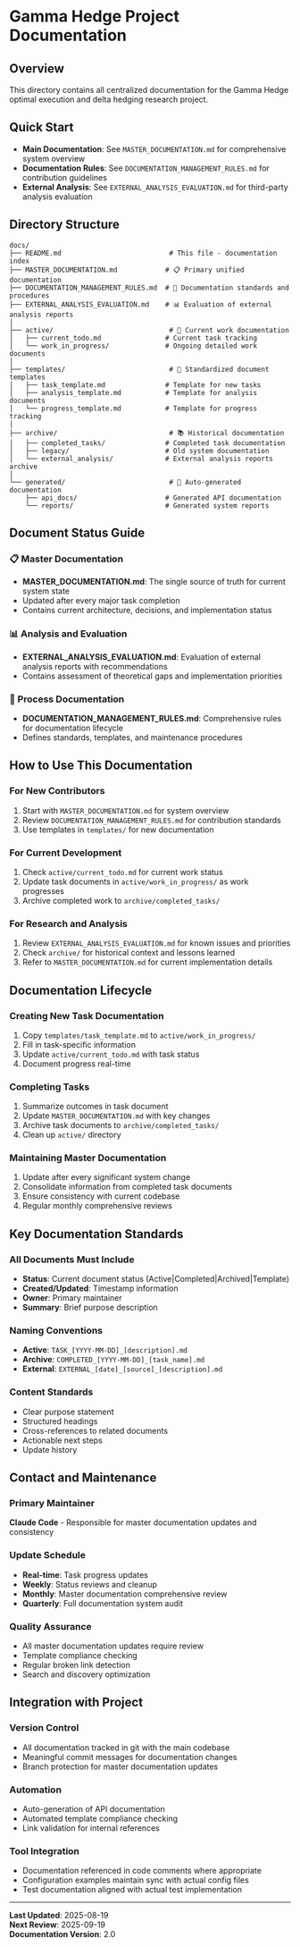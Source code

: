 # Gamma Hedge Project Documentation

## Overview
This directory contains all centralized documentation for the Gamma Hedge optimal execution and delta hedging research project.

## Quick Start
- **Main Documentation**: See `MASTER_DOCUMENTATION.md` for comprehensive system overview
- **Documentation Rules**: See `DOCUMENTATION_MANAGEMENT_RULES.md` for contribution guidelines
- **External Analysis**: See `EXTERNAL_ANALYSIS_EVALUATION.md` for third-party analysis evaluation

## Directory Structure

```
docs/
├── README.md                           # This file - documentation index
├── MASTER_DOCUMENTATION.md            # 📋 Primary unified documentation
├── DOCUMENTATION_MANAGEMENT_RULES.md  # 📏 Documentation standards and procedures
├── EXTERNAL_ANALYSIS_EVALUATION.md    # 📊 Evaluation of external analysis reports
│
├── active/                             # 🔄 Current work documentation
│   ├── current_todo.md                # Current task tracking
│   └── work_in_progress/              # Ongoing detailed work documents
│
├── templates/                          # 📝 Standardized document templates
│   ├── task_template.md               # Template for new tasks
│   ├── analysis_template.md           # Template for analysis documents
│   └── progress_template.md           # Template for progress tracking
│
├── archive/                            # 📚 Historical documentation
│   ├── completed_tasks/               # Completed task documentation
│   ├── legacy/                        # Old system documentation
│   └── external_analysis/             # External analysis reports archive
│
└── generated/                          # 🤖 Auto-generated documentation  
    ├── api_docs/                      # Generated API documentation
    └── reports/                       # Generated system reports
```

## Document Status Guide

### 📋 Master Documentation
- **MASTER_DOCUMENTATION.md**: The single source of truth for current system state
- Updated after every major task completion
- Contains current architecture, decisions, and implementation status

### 📊 Analysis and Evaluation
- **EXTERNAL_ANALYSIS_EVALUATION.md**: Evaluation of external analysis reports with recommendations
- Contains assessment of theoretical gaps and implementation priorities

### 📏 Process Documentation  
- **DOCUMENTATION_MANAGEMENT_RULES.md**: Comprehensive rules for documentation lifecycle
- Defines standards, templates, and maintenance procedures

## How to Use This Documentation

### For New Contributors
1. Start with `MASTER_DOCUMENTATION.md` for system overview
2. Review `DOCUMENTATION_MANAGEMENT_RULES.md` for contribution standards
3. Use templates in `templates/` for new documentation

### For Current Development
1. Check `active/current_todo.md` for current work status
2. Update task documents in `active/work_in_progress/` as work progresses
3. Archive completed work to `archive/completed_tasks/`

### For Research and Analysis
1. Review `EXTERNAL_ANALYSIS_EVALUATION.md` for known issues and priorities
2. Check `archive/` for historical context and lessons learned
3. Refer to `MASTER_DOCUMENTATION.md` for current implementation details

## Documentation Lifecycle

### Creating New Task Documentation
1. Copy `templates/task_template.md` to `active/work_in_progress/`
2. Fill in task-specific information
3. Update `active/current_todo.md` with task status
4. Document progress real-time

### Completing Tasks
1. Summarize outcomes in task document
2. Update `MASTER_DOCUMENTATION.md` with key changes
3. Archive task documents to `archive/completed_tasks/`
4. Clean up `active/` directory

### Maintaining Master Documentation
1. Update after every significant system change
2. Consolidate information from completed task documents
3. Ensure consistency with current codebase
4. Regular monthly comprehensive reviews

## Key Documentation Standards

### All Documents Must Include
- **Status**: Current document status (Active|Completed|Archived|Template)
- **Created/Updated**: Timestamp information
- **Owner**: Primary maintainer
- **Summary**: Brief purpose description

### Naming Conventions
- **Active**: `TASK_[YYYY-MM-DD]_[description].md`
- **Archive**: `COMPLETED_[YYYY-MM-DD]_[task_name].md`
- **External**: `EXTERNAL_[date]_[source]_[description].md`

### Content Standards
- Clear purpose statement
- Structured headings
- Cross-references to related documents
- Actionable next steps
- Update history

## Contact and Maintenance

### Primary Maintainer
**Claude Code** - Responsible for master documentation updates and consistency

### Update Schedule
- **Real-time**: Task progress updates
- **Weekly**: Status reviews and cleanup
- **Monthly**: Master documentation comprehensive review
- **Quarterly**: Full documentation system audit

### Quality Assurance
- All master documentation updates require review
- Template compliance checking
- Regular broken link detection
- Search and discovery optimization

## Integration with Project

### Version Control
- All documentation tracked in git with the main codebase
- Meaningful commit messages for documentation changes
- Branch protection for master documentation updates

### Automation
- Auto-generation of API documentation
- Automated template compliance checking
- Link validation for internal references

### Tool Integration
- Documentation referenced in code comments where appropriate
- Configuration examples maintain sync with actual config files
- Test documentation aligned with actual test implementation

---

**Last Updated**: 2025-08-19  
**Next Review**: 2025-09-19  
**Documentation Version**: 2.0